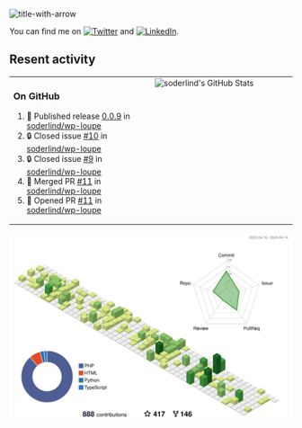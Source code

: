 
![title-with-arrow](https://github.com/soderlind/soderlind/assets/1649452/0f685042-97c3-46ba-b290-804d07f05370)


<!-- Actual text -->
You can find me on [![Twitter][1.2]][1] and [![LinkedIn][2.2]][2].

<!-- Icons -->

[1.2]: http://i.imgur.com/wWzX9uB.png (twitter icon without padding)
[2.2]: https://raw.githubusercontent.com/MartinHeinz/MartinHeinz/master/linkedin-3-16.png (LinkedIn icon without padding)

<!-- Links to your social media accounts -->

[1]: https://twitter.com/soderlind
[2]: https://www.linkedin.com/in/soderlind/

## Resent activity

<table width="100%" border="0"><tr><td width="49%">

### On GitHub

<!--START_SECTION:activity-->
1. 🚀 Published release [0.0.9](https://github.com/soderlind/wp-loupe/releases/tag/0.0.9) in [soderlind/wp-loupe](https://github.com/soderlind/wp-loupe)
2. 🔒 Closed issue [#10](https://github.com/soderlind/wp-loupe/issues/10) in [soderlind/wp-loupe](https://github.com/soderlind/wp-loupe)
3. 🔒 Closed issue [#9](https://github.com/soderlind/wp-loupe/issues/9) in [soderlind/wp-loupe](https://github.com/soderlind/wp-loupe)
4. 🎉 Merged PR [#11](https://github.com/soderlind/wp-loupe/pull/11) in [soderlind/wp-loupe](https://github.com/soderlind/wp-loupe)
5. 💪 Opened PR [#11](https://github.com/soderlind/wp-loupe/pull/11) in [soderlind/wp-loupe](https://github.com/soderlind/wp-loupe)
<!--END_SECTION:activity-->
  </td>
<td width="49%" valign="top">
  <img   alt="soderlind's GitHub Stats" src="https://awesome-github-stats.azurewebsites.net/user-stats/soderlind?cardType=level-alternate&Title=FFFFFF&Border=FFFFFF" />
</td></tr></table>


![](./profile-3d-contrib/profile-green-animate.svg)


